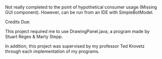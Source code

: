 <p>Not really completed to the point of hypothetical consumer usage (Missing GUI component). However, can be run from an IDE with SimpleBotModel.</p>

<p>Credits Due:</p>
  <p><tab>This project required me to use DrawingPanel.java, a program made by Stuart Reges & Marty Stepp.</p>
  <p><tab>In addition, this project was supervised by my professor Ted Krovetz through each implementation of my programs.</p>
